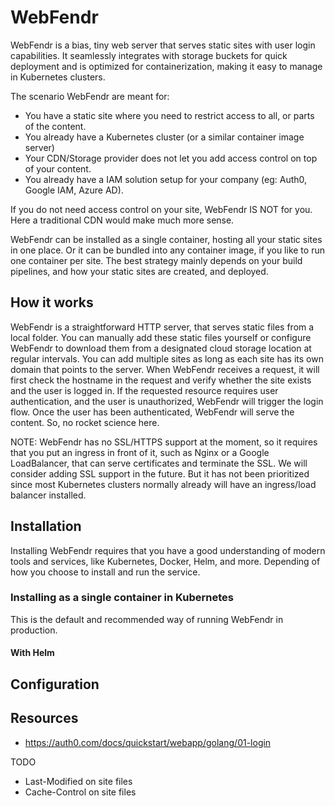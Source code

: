 # WebFendr

WebFendr is a bias, tiny web server that serves static sites with user login capabilities. 
It seamlessly integrates with storage buckets for quick deployment and is optimized 
for containerization, making it easy to manage in Kubernetes clusters.

The scenario WebFendr are meant for:

- You have a static site where you need to restrict access to all, or parts of the content.
- You already have a Kubernetes cluster (or a similar container image server)
- Your CDN/Storage provider does not let you add access control on top of your content.
- You already have a IAM solution setup for your company (eg: Auth0, Google IAM, Azure AD).

If you do not need access control on your site, WebFendr IS NOT for you. Here a traditional
CDN would make much more sense.

WebFendr can be installed as a single container, hosting all your static sites in one place. Or
it can be bundled into any container image, if you like to run one container per site. The best
strategy mainly depends on your build pipelines, and how your static sites are created, and deployed.

## How it works

WebFendr is a straightforward HTTP server, that serves static files from a local folder.
You can manually add these static files yourself or configure WebFendr to download them from a 
designated cloud storage location at regular intervals. You can add multiple sites as long as each 
site has its own domain that points to the server.
When WebFendr receives a request, it will first check the hostname in the request and verify 
whether the site exists and the user is logged in. If the requested resource requires user authentication, 
and the user is unauthorized, WebFendr will trigger the login flow. Once the  user has been authenticated, 
WebFendr will serve the content. So, no rocket science here.

NOTE: WebFendr has no SSL/HTTPS support at the moment, so it requires that you put an ingress in front of it, such as
Nginx or a Google LoadBalancer, that can serve certificates and terminate the SSL. We will consider adding
SSL support in the future. But it has not been prioritized since most Kubernetes clusters normally already will
have an ingress/load balancer installed.

## Installation

Installing WebFendr requires that you have a good understanding of modern tools and services, like Kubernetes,
Docker, Helm, and more. Depending of how you choose to install and run the service.

### Installing as a single container in Kubernetes

This is the default and recommended way of running WebFendr in production. 

#### With Helm


## Configuration


## Resources

- https://auth0.com/docs/quickstart/webapp/golang/01-login

TODO

- Last-Modified on site files
- Cache-Control on site files